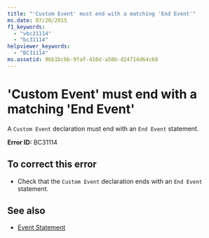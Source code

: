 ```yaml
---
title: "'Custom Event' must end with a matching 'End Event'"
ms.date: 07/20/2015
f1_keywords: 
  - "vbc31114"
  - "bc31114"
helpviewer_keywords: 
  - "BC31114"
ms.assetid: 96b1bcbb-9faf-410d-a58b-d24714d64c68
---
```

# 'Custom Event' must end with a matching 'End Event'
A `Custom Event` declaration must end with an `End Event` statement.  
  
 **Error ID:** BC31114  
  
## To correct this error  
  
-   Check that the `Custom Event` declaration ends with an `End Event` statement.  
  
## See also
- [Event Statement](../../visual-basic/language-reference/statements/event-statement.md)
